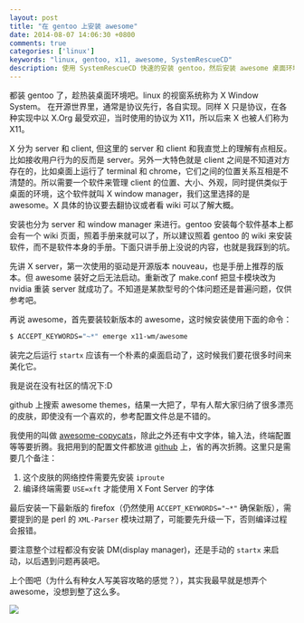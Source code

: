 ```yaml
---
layout: post
title: "在 gentoo 上安装 awesome"
date: 2014-08-07 14:06:30 +0800
comments: true
categories: ['linux']
keywords: "linux, gentoo, x11, awesome, SystemRescueCD"
description: 使用 SystemRescueCD 快速的安装 gentoo，然后安装 awesome 桌面环境。
---
```


都装 gentoo 了，趁热装桌面环境吧。linux 的视窗系统称为 X Window System。
在开源世界里，通常是协议先行，各自实现。同样 X 只是协议，在各种实现中以 X.Org 最受欢迎，当时使用的协议为 X11，所以后来 X 也被人们称为 X11。

<!-- more -->

X 分为 server 和 client, 但这里的 server 和 client 和我直觉上的理解有点相反。比如接收用户行为的反而是 server。另外一大特色就是 client 之间是不知道对方存在的，比如桌面上运行了 terminal 和 chrome，它们之间的位置关系互相是不清楚的。所以需要一个软件来管理 client 的位置、大小、外观，同时提供类似于桌面的环境，这个软件就叫 X window manager，我们这里选择的是 awesome。X 具体的协议要去翻协议或者看 wiki 可以了解大概。

安装也分为 server 和 window manager 来进行。gentoo 安装每个软件基本上都会有一个 wiki 页面，照着手册来就可以了，所以建议照着 gentoo 的 wiki 来安装软件，而不是软件本身的手册。下面只讲手册上没说的内容，也就是我踩到的坑。

先讲 X server，第一次使用的驱动是开源版本 nouveau，也是手册上推荐的版本。但 awesome 装好之后无法启动。重新改了 make.conf 把显卡模块改为 nvidia 重装 server 就成功了。不知道是某款型号的个体问题还是普遍问题，仅供参考吧。

再说 awesome，首先要装较新版本的 awesome，这时候安装使用下面的命令：

```bash
$ ACCEPT_KEYWORDS="~*" emerge x11-wm/awesome
```

装完之后运行 `startx` 应该有一个朴素的桌面启动了，这时候我们要花很多时间来美化它。

我是说在没有社区的情况下:D

github 上搜索 awesome themes，结果一大把了，早有人帮大家归纳了很多漂亮的皮肤，即使没有一个喜欢的，参考配置文件总是不错的。

我使用的叫做 [awesome-copycats][1]，除此之外还有中文字体，输入法，终端配置等等要折腾。我把用到的配置文件都放进 [github][2] 上，省的再次折腾。这里只是需要几个备注：

1. 这个皮肤的网络控件需要先安装 `iproute`
2. 编译终端需要 `USE=xft` 才能使用 X Font Server 的字体

最后安装一下最新版的 firefox（仍然使用 `ACCEPT_KEYWORDS="~*"` 确保新版），需要提到的是 perl 的 `XML-Parser` 模块过期了，可能要先升级一下，否则编译过程会报错。

要注意整个过程都没有安装 DM(display manager)，还是手动的 `startx` 来启动，以后遇到问题再装吧。

上个图吧（为什么有种女人写美容攻略的感觉？），其实我最早就是想弄个 awesome，没想到整了这么多。

<img src="{{ root_url }}/images/custom/awesome.png" />


[1]: https://github.com/copycat-killer/awesome-copycats
[2]: https://github.com/liangshan/liangshan.gentoo
